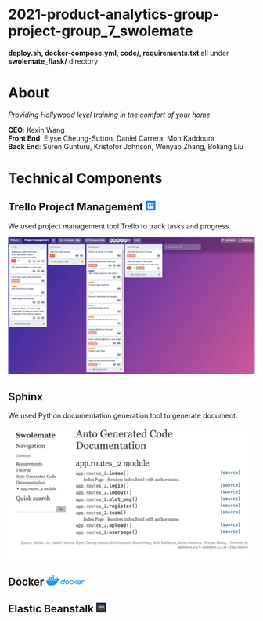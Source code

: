 # 2021-product-analytics-group-project-group_7_swolemate
__deploy.sh, docker-compose.yml, code/, requirements.txt__ all under __swolemate_flask/__ directory


# About

*Providing Hollywood level training in the comfort of your home*

**CEO**: Kexin Wang <br>
**Front End**:  Elyse Cheung-Sutton, Daniel Carrera, Moh Kaddoura <br>
**Back End**: Suren Gunturu, Kristofor Johnson, Wenyao Zhang, Boliang Liu


# Technical Components


## Trello Project Management <img src = './readme/trello2.jpeg' height = 20>

We used project management tool Trello to track tasks and progress.

<img src = './readme/trello.png'>

## Sphinx

We used Python documentation generation tool to generate document.

<img src = './readme/sphinx.png'>

## Docker   <img src = './readme/docker.png' height = 20>


## Elastic Beanstalk   <img src = './readme/aws.jpeg' height = 20>
